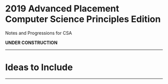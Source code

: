 # 2019 Advanced Placement Computer Science Principles Edition
Notes and Progressions for CSA

**UNDER CONSTRUCTION**


---

# Ideas to Include


---
